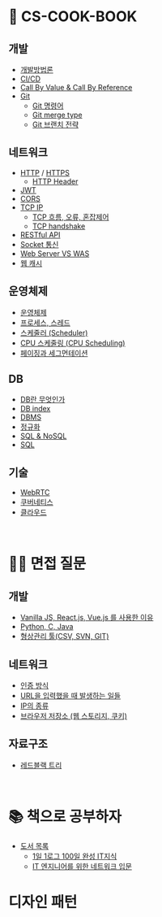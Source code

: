 # :book: CS-COOK-BOOK
## 개발
- [개발방법론](개발/개발방법론.md)
- [CI/CD](개발/CI-CD.md)
- [Call By Value & Call By Reference](개발/Call%20By%20Value%20&%20Call%20By%20Reference.md)
- [Git](개발/Git.md)
    - [Git 명령어](개발/Git_명령어.md)
    - [Git merge type](개발/Git_merge_type.md)
    - [Git 브랜치 전략](개발/Git_branch_전략.md)

## 네트워크
- [HTTP](네트워크/HTTP.md) / [HTTPS](네트워크/HTTPS.md)
	- [HTTP Header](네트워크/HTTP%20Header.md)
- [JWT](네트워크/JWT.md)
- [CORS](네트워크/CORS.md)
- [TCP IP](네트워크/TCP%20IP.md)
	- [TCP 흐름, 오류, 혼잡제어](네트워크/TCP%20흐름,%20오류,%20혼잡제어.md)
	- [TCP handshake](네트워크/TCP%20handshake.md)
- [RESTful API](네트워크/RESTful%20API.md)
- [Socket 통신](네트워크/Socket%20통신.md)
- [Web Server VS WAS](네트워크/Web%20Server%20VS%20WAS.md)
- [웹 캐시](네트워크/웹%20캐시.md)

## 운영체제
- [운영체제](운영체제/운영체제.md)
- [프로세스, 스레드](운영체제/프로세스,%20스레드.md)
- [스케줄러 (Scheduler)](운영체제/스케줄러%20(Scheduler).md)
- [CPU 스케줄링 (CPU Scheduling)](운영체제/CPU%20스케줄링%20(CPU%20Scheduling).md)
- [페이징과 세그먼테이션](운영체제/페이징과%20세그먼테이션.md)

## DB
- [DB란 무엇인가](DB/DB란%20무엇인가.md)
- [DB index](DB/DB%20index.md)
- [DBMS](DB/DBMS.md)
- [정규화](DB/정규화(Normalization).md)
- [SQL & NoSQL](DB/SQL%20&%20NoSQL.md)
- [SQL](DB/SQL.md)

## 기술
- [WebRTC](기술/WebRTC.md)
- [쿠버네티스](기술/쿠버네티스.md)
- [클라우드](기술/클라우드.md)

<br>

# :man_technologist: 면접 질문

## 개발
- [Vanilla JS, React.js, Vue.js 를 사용한 이유](개발/Vanilla%20JS,%20React.js,%20Vue.js%20를%20사용한%20이유.md)
- [Python, C, Java](개발/Python,C,Java.md)
- [형상관리 툴(CSV, SVN, GIT)](개발/형상관리%20툴%20(CVS,%20SVN,%20GIT).md)

## 네트워크
- [인증 방식](네트워크/인증%20방식.md)
- [URL을 입력했을 때 발생하는 일들](네트워크/URL을%20입력했을%20때%20발생하는%20일들.md)
- [IP의 종류](네트워크/IP의%20종류.md)
- [브라우저 저장소 (웹 스토리지, 쿠키)](네트워크/브라우저%20저장소%20(웹%20스토리지,%20쿠키).md)

## 자료구조
- [레드블랙 트리](자료구조/레드%20블랙%20트리.md)

<br>

# :books: 책으로 공부하자

- [도서 목록](books/README.md)
    - [1일 1로그 100일 완성 IT지식](books/1일%201로그%20100일%20완성%20IT지식/README.md)
    - [IT 엔지니어를 위한 네트워크 입문](books/IT%20엔지니어를%20위한%20네트워크%20입문/README.md)

# 디자인 패턴
